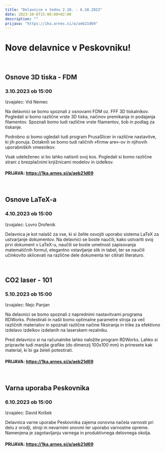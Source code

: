 ```yaml
---
title: "Delavnice v tednu 2.10. - 6.10.2023"
date: 2023-10-6T15:00:00+02:00
description: ""
prijava: "https://1ka.arnes.si/a/aeb21d69"
---
```

# Nove delavnice v Peskovniku!

&nbsp;
&nbsp;
## Osnove 3D tiska - FDM
### 3.10.2023 ob 15:00
Izvajalec: Vid Nemec

Na delavnici se bomo spoznali z osnovami FDM oz. FFF 3D tiskalnikov. Pogledali si bomo različne vrste 3D tiska, načinov premikanja in podajanja filamentov. Spoznali bomo tudi različne vrste filamentov, šob in podlag za tiskanje.

Podrobno si bomo ogledali tudi program PrusaSlicer in različne nastavitve, ki jih ponuja. 
Dotaknili se bomo tudi raličnih »firmw	are«-ov in njihovih uporabniških vmesnikov. 

Vsak udeleženec si bo lahko natisnil svoj kos. 
Pogledali si bomo različne strani z brezplačnimi knjižnicami modelov in izdelkov.
####  PRIJAVA: https://1ka.arnes.si/a/aeb21d69

&nbsp;
&nbsp;
## Osnove LaTeX-a
### 4.10.2023 ob 15:00
Izvajalec: Lovro Drofenik

Delavnica je kot nalašč za vse, ki si želite osvojiti uporabo sistema LaTeX za ustvarjanje dokumentov. Na delavnici se boste naučili, kako ustvariti svoj prvi dokument v LaTeX-u, naučili se boste umetnost zapisovanja matematičnih formul, elegantno vstavljanje slik in tabel, ter se naučili učinkovito sklicevati na različne dele dokumenta ter citirati literaturo.

&nbsp;
&nbsp;
## CO2 laser - 101
### 5.10.2023 ob 15:00
Izvajalec: Nejc Panjan 

Na delavnici se bomo spoznali z naprednimi nastavitvami programa RDWorks. Potestirali in našli bomo optimalne parametre stroja za več različnih materialov in spoznali različne načine fiksiranja in trike za efektivno izdelavo izdelkov izdelanih na laserskem rezalniku.

Pred delavnico si na računalnike lahko naložite program RDWorks. Lahko si pripravite tudi manjše grafike (do dimenzij 100x100 mm) in prinesete kak material, ki bi ga želeli potestirati.
####  PRIJAVA: https://1ka.arnes.si/a/aeb21d69

&nbsp;
&nbsp;
## Varna uporaba Peskovnika
### 6.10.2023 ob 15:00
Izvajalec: 	David Kolšek

Delavnica varne uporabe Peskovnika zajema osnovna načela varnosti pri delu z orodji, stroji in nevarnimi snovmi ter uporabo varnostne opreme. Namenjena je zagotavljanju varnega in produktivnega delovnega okolja.
####  PRIJAVA: https://1ka.arnes.si/a/aeb21d69